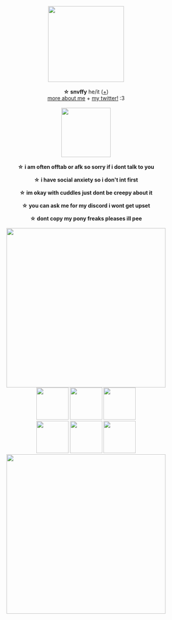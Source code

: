 <p align="center">
<img src="https://64.media.tumblr.com/ab8e32ffe6f5605bbd0ee2a96bcf8c09/c4b293f18a591360-6a/s400x600/3a73c2a09e6d911d50ad1900fd3b7f1fa6c0e802.pnj" width="200px">
<br><br><b>☆ snvffy</b> he/it  (<a href="https://pronouns.cc/@snvffy">+</a>) 
<br><a href="https://rentry.co/snvffysstrawpages">more about me</a> + <a href="https://x.com/i_ate7bugz">my twitter!</a> :3<br><br>
  <img src="https://64.media.tumblr.com/295cc595a302877a1492dad2922de6c9/4f0841cb575967de-ce/s1280x1920/756f538b27ffbb947d7353d977c4cc9906c261d9.pnj" width="130px">
<br><br><b>☆ i am often offtab or afk so sorry if i dont talk to you
<br><br><b>☆ i have social anxiety so i don't int first
<br><br>☆ im okay with cuddles just dont be creepy about it
<br><br>☆ you can ask me for my discord i wont get upset
<br><br>☆ dont copy my pony freaks pleases ill pee
<br><br><img src="https://64.media.tumblr.com/d8241114567992b5d924871b3d70dcbe/8e46577bedd8d429-70/s2048x3072/2bdefa1c0f1ae10ac52849fec42a75440adde602.pnj" width="420px">
  <br><img src="https://64.media.tumblr.com/e8440456acb50b507028b6378eeb6187/0a844093c4702aee-c0/s100x200/0cd31e85d122ef0197a3cd59e266b94fb3401725.gifv" width="85px"> <img src="https://64.media.tumblr.com/ca18a4757a14671c08a2caf56556b3af/64fd72d872061a87-f2/s250x400/0b06d32bff9a95dbef4010376839c85bd2934a27.gifv" width="85px"> <img src="https://64.media.tumblr.com/e328ee0f3f80c5d6596378979e7f7988/b3d83bbf44993478-7f/s100x200/4c8aafca73e51867644cf0ffd5b3e0d84797a320.pnj" width="85px"> 
  <br><img src="https://64.media.tumblr.com/4b3274bae24ad6c6a5cc48032a9b64d8/64fd72d872061a87-76/s250x400/0a1bc783e93b4b75e178b385a674f9e2d3ce6335.gifv" width="85px"> <img src="https://64.media.tumblr.com/197e2b2b52919a6c0f2ac71c9cf01902/5e763f6fc9747e69-b0/s100x200/2e5704afbccf03c507d76d0589dadd324230bb1d.pnj" width="85px"> <img src="https://64.media.tumblr.com/5f7baf5b8c8170d3fb00ed5907a7610b/91bb6b623c07e82c-cd/s100x200/9f61682804c1c42d315edf9931dfe848a0469287.gifv" width="85px">
<br><img src="https://64.media.tumblr.com/d8241114567992b5d924871b3d70dcbe/8e46577bedd8d429-70/s2048x3072/2bdefa1c0f1ae10ac52849fec42a75440adde602.pnj" width="420px">
<br>
<br>
